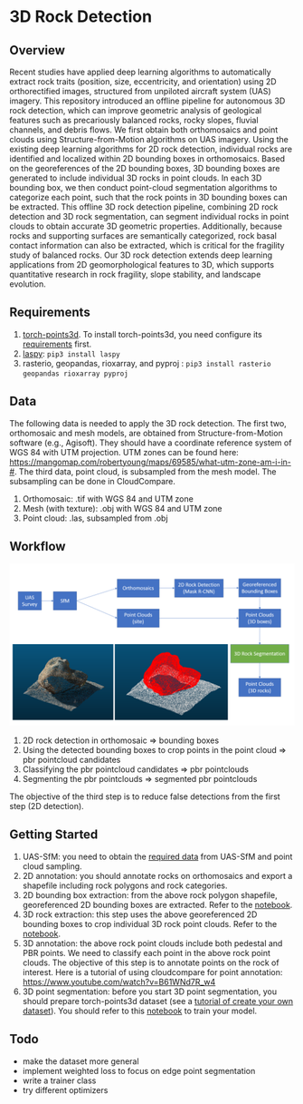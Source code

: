 # 3D Rock Detection
## Overview
Recent studies have applied deep learning algorithms to automatically extract rock traits (position, size, eccentricity, and orientation) using 2D orthorectified images, structured from unpiloted aircraft system (UAS) imagery. This repository introduced an offline pipeline for autonomous 3D rock detection, which can improve geometric analysis of geological features such as precariously balanced rocks, rocky slopes, fluvial channels, and debris flows. We first obtain both orthomosaics and point clouds using Structure-from-Motion algorithms on UAS imagery. Using the existing deep learning algorithms for 2D rock detection, individual rocks are identified and localized within 2D bounding boxes in orthomosaics. Based on the georeferences of the 2D bounding boxes, 3D bounding boxes are generated to include individual 3D rocks in point clouds. In each 3D bounding box, we then conduct point-cloud segmentation algorithms to categorize each point, such that the rock points in 3D bounding boxes can be extracted. This offline 3D rock detection pipeline, combining 2D rock detection and 3D rock segmentation, can segment individual rocks in point clouds to obtain accurate 3D geometric properties. Additionally, because rocks and supporting surfaces are semantically categorized, rock basal contact information can also be extracted, which is critical for the fragility study of balanced rocks. Our 3D rock detection extends deep learning applications from 2D geomorphological features to 3D, which supports quantitative research in rock fragility, slope stability, and landscape evolution. 

## Requirements
1. [torch-points3d](https://github.com/nicolas-chaulet/torch-points3d). To install torch-points3d, you need configure its [requirements](https://github.com/nicolas-chaulet/torch-points3d#requirements) first.
2. [laspy](https://laspy.readthedocs.io/en/latest/): `pip3 install laspy`
3. rasterio, geopandas, rioxarray, and pyproj : `pip3 install rasterio geopandas rioxarray pyproj`


## Data
The following data is needed to apply the 3D rock detection. The first two, orthomosaic and mesh models, are obtained from Structure-from-Motion software (e.g., Agisoft). They should have a coordinate reference system of WGS 84 with UTM projection. UTM zones can be found here: https://mangomap.com/robertyoung/maps/69585/what-utm-zone-am-i-in-#. The third data, point cloud, is subsampled from the mesh model. The subsampling can be done in CloudCompare. 
1. Orthomosaic: .tif with WGS 84 and UTM zone
2. Mesh (with texture): .obj with WGS 84 and UTM zone
3. Point cloud: .las, subsampled from .obj

## Workflow
![workflow](docs/pipeline_workflow.png)
1. 2D rock detection in orthomosaic => bounding boxes
2. Using the detected bounding boxes to crop points in the point cloud => pbr pointcloud candidates
3. Classifying the pbr pointcloud candidates => pbr pointclouds 
4. Segmenting the pbr pointclouds => segmented pbr pointclouds  

The objective of the third step is to reduce false detections from the first step (2D detection). 

## Getting Started
1. UAS-SfM: you need to obtain the [required data](https://github.com/ZhiangChen/rock_detection_3d#data) from UAS-SfM and point cloud sampling. 
2. 2D annotation: you should annotate rocks on orthomosaics and export a shapefile including rock polygons and rock categories. 
3. 2D bounding box extraction: from the above rock polygon shapefile, georeferenced 2D bounding boxes are extracted. Refer to the [notebook](https://github.com/ZhiangChen/rock_detection_3d/blob/main/notebooks/1_extract_bounding_box_from_geotiff.ipynb).
4. 3D rock extraction: this step uses the above georeferenced 2D bounding boxes to crop individual 3D rock point clouds. Refer to the [notebook](https://github.com/ZhiangChen/rock_detection_3d/blob/main/notebooks/2_extract_pointcloud_objects.ipynb).  
5. 3D annotation: the above rock point clouds include both pedestal and PBR points. We need to classify each point in the above rock point clouds. The objective of this step is to annotate points on the rock of interest. Here is a tutorial of using cloudcompare for point annotation: https://www.youtube.com/watch?v=B61WNd7R_w4
6. 3D point segmentation: before you start 3D point segmentation, you should prepare torch-points3d dataset (see a [tutorial of create your own dataset](https://github.com/ZhiangChen/rock_detection_3d/blob/main/notebooks/data/README.md)). You should refer to this [notebook](https://github.com/ZhiangChen/rock_detection_3d/blob/main/notebooks/4_pbr_segmentation_kpconv.ipynb) to train your model. 


## Todo
- make the dataset more general
- implement weighted loss to focus on edge point segmentation
- write a trainer class
- try different optimizers
